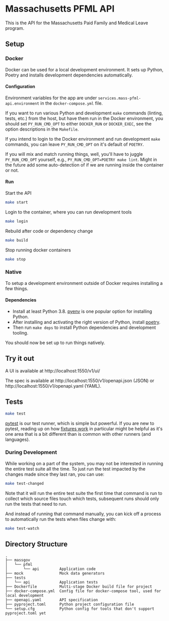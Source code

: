 # Massachusetts PFML API

This is the API for the Massachusetts Paid Family and Medical Leave program.

## Setup

### Docker

Docker can be used for a local development environment. It sets up Python,
Poetry and installs development dependencies automatically.

#### Configuration

Environment variables for the app are under `services.mass-pfml-api.environment`
in the `docker-compose.yml` file.

If you want to run various Python and development `make` commands (linting,
tests, etc.) from the host, but have them run in the Docker environment, you
should set `PY_RUN_CMD_OPT` to either `DOCKER_RUN` or `DOCKER_EXEC`, see the
option descriptions in the `Makefile`.

If you intend to login to the Docker environment and run development `make`
commands, you can leave `PY_RUN_CMD_OPT` on it's default of `POETRY`.

If you will mix and match running things, well, you'll have to juggle
`PY_RUN_CMD_OPT` yourself, e.g., `PY_RUN_CMD_OPT=POETRY make lint`. Might in the
future add some auto-detection of if we are running inside the container or not.

#### Run

Start the API
```sh
make start
```

Login to the container, where you can run development tools
```sh
make login
```

Rebuild after code or dependency change
```sh
make build
```

Stop running docker containers
```sh
make stop
```

### Native

To setup a development environment outside of Docker requires installing a few
things.

#### Dependencies

- Install at least Python 3.8.
  [pyenv](https://github.com/pyenv/pyenv#installation) is one popular option for
  installing Python.
- After installing and activating the right version of Python, install
  [poetry](https://python-poetry.org/docs/#installation).
- Then run `make deps` to install Python dependencies and development tooling.

You should now be set up to run things natively.

## Try it out

A UI is available at http://localhost:1550/v1/ui/

The spec is available at http://localhost:1550/v1/openapi.json (JSON) or
http://localhost:1550/v1/openapi.yaml (YAML).

## Tests

``` sh
make test
```

[pytest](https://docs.pytest.org) is our test runner, which is simple but
powerful. If you are new to pytest, reading up on how [fixtures
work](https://docs.pytest.org/en/latest/fixture.html) in particular might be
helpful as it's one area that is a bit different than is common with other
runners (and languages).

### During Development

While working on a part of the system, you may not be interested in running the
entire test suite all the time. To just run the test impacted by the changes
made since they last ran, you can use:

``` sh
make test-changed
```

Note that it will run the entire test suite the first time that command is run
to collect which source files touch which tests, subsequent runs should only run
the tests that need to run.

And instead of running that command manually, you can kick off a process to
automatically run the tests when files change with:

``` sh
make test-watch
```

## Directory Structure

```
.
├── massgov
│   └── pfml
│       └── api         Application code
├── mock                Mock data generators
├── tests
│   └── api             Application tests
├── Dockerfile          Multi-stage Docker build file for project
├── docker-compose.yml  Config file for docker-compose tool, used for local development
├── openapi.yaml        API specification
├── pyproject.toml      Python project configuration file
└── setup.cfg           Python config for tools that don't support pyproject.toml yet
```

